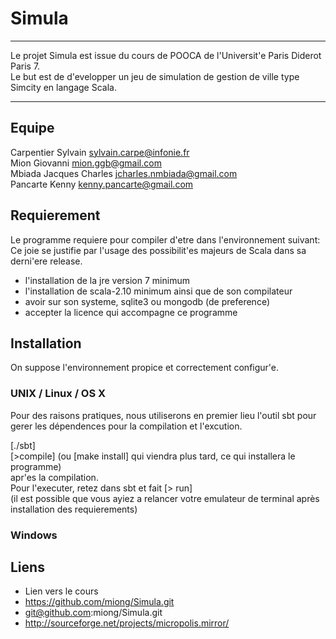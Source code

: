 Simula
======

************************
Le projet Simula est issue du cours de POOCA de l'Universit'e Paris Diderot Paris 7.<br />
Le but est de d'evelopper un jeu de simulation de gestion de ville type Simcity en langage Scala.<br />
*************************

Equipe
----

Carpentier Sylvain <sylvain.carpe@infonie.fr> <br />
Mion Giovanni <mion.ggb@gmail.com><br />
Mbiada Jacques Charles <jcharles.nmbiada@gmail.com><br />
Pancarte Kenny <kenny.pancarte@gmail.com><br />


Requierement
----
Le programme requiere pour compiler d'etre dans l'environnement suivant:<br />
Ce joie se justifie par l'usage des possibilit'es majeurs de Scala dans sa<br />
derni'ere release.<br />

- l'installation de la jre version 7 minimum
- l'installation de scala-2.10 minimum ainsi que de son compilateur
- avoir sur son systeme, sqlite3 ou mongodb (de preference)
- accepter la licence qui accompagne ce programme


Installation
---
On suppose l'environnement propice et correctement configur'e.

### UNIX / Linux / OS X

Pour des raisons pratiques, nous utiliserons en premier lieu l'outil sbt pour gerer les dépendences pour la compilation et l'excution. <br />

[./sbt]<br />
[>compile] (ou [make install] qui viendra plus tard, ce qui installera le programme)<br />
apr'es la compilation. <br />
Pour l'executer, retez dans sbt et fait [> run]<br />
(il est possible que vous ayiez a relancer votre emulateur de terminal après installation des requierements)<br />
### Windows

Liens
---
- Lien vers le cours
- https://github.com/miong/Simula.git
- git@github.com:miong/Simula.git
- http://sourceforge.net/projects/micropolis.mirror/
